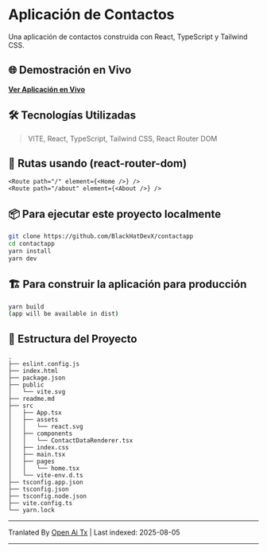 # Aplicación de Contactos

Una aplicación de contactos construida con React, TypeScript y Tailwind CSS.

## 🌐 Demostración en Vivo

**[Ver Aplicación en Vivo](https://contactapp-pi.vercel.app/)**

## 🛠️ Tecnologías Utilizadas

> VITE, React, TypeScript, Tailwind CSS, React Router DOM

## 🚀 Rutas usando (react-router-dom)

```
<Route path="/" element={<Home />} />
<Route path="/about" element={<About />} />
```

## 📦 Para ejecutar este proyecto localmente

```bash
git clone https://github.com/BlackHatDevX/contactapp
cd contactapp
yarn install
yarn dev
```

## 🏗️ Para construir la aplicación para producción

```bash
yarn build
(app will be available in dist)
```

## 📁 Estructura del Proyecto

```
.
├── eslint.config.js
├── index.html
├── package.json
├── public
│   └── vite.svg
├── readme.md
├── src
│   ├── App.tsx
│   ├── assets
│   │   └── react.svg
│   ├── components
│   │   └── ContactDataRenderer.tsx
│   ├── index.css
│   ├── main.tsx
│   ├── pages
│   │   └── home.tsx
│   └── vite-env.d.ts
├── tsconfig.app.json
├── tsconfig.json
├── tsconfig.node.json
├── vite.config.ts
└── yarn.lock
```


---

Tranlated By [Open Ai Tx](https://github.com/OpenAiTx/OpenAiTx) | Last indexed: 2025-08-05

---